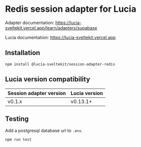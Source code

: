# Redis session adapter for Lucia

Adapter documentation: https://lucia-sveltekit.vercel.app/learn/adapters/supabase

Lucia documentation: https://lucia-sveltekit.vercel.app

## Installation

```
npm install @lucia-sveltekit/session-adapter-redis
```

## Lucia version compatibility

| Session adapter version | Lucia version |
| ----------------------- | ------------- |
| v0.1.x                  | v0.13.1+      |

## Testing

Add a postgresql database url to `.env`.

```
npm run test
```
